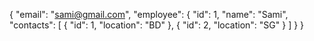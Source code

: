{
  "email": "sami@gmail.com",
  "employee": {
    "id": 1,
    "name": "Sami",
    "contacts": [
      {
        "id": 1,
        "location": "BD"
      },
      {
        "id": 2,
        "location": "SG"
      }
    ]
  }
}
